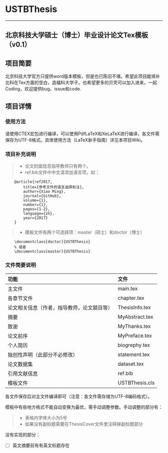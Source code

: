 # USTBThesis
------
## 北京科技大学硕士（博士）毕业设计论文Tex模板（v0.1）
## 项目简要
北京科技大学官方只提供word版本模板，但是也已陈旧不堪。希望此项目能填补北科在Tex方面的空白，造福科大学子。也希望更多的贝壳可以加入进来，一起Coding，欢迎提供bug、issue和code.
## 项目详情
### 使用方法
请使用CTEX宏包进行编译，可以使用PdfLaTeX和XeLaTeX进行编译，各文件需保存为UTF-8格式。具体使用方法（LaTeX新手指南）详见本项目Wiki。
### 项目补充说明
>* 论文封面信息指导教师只有两个。
>* ref.bib文件中中文请添加语言项，如：

```TeX
	@article{ref2017,
		title={参考文件的语言选择标注},
		author={Xiao Ming},
		journal={GitHub},
		volume={1},
		number={1},
		pages={1-2},
		language={zh},
		year={2017}
	}
```
>* 模板文件有两个可选择项：master（硕士）和doctor（博士）

```TeX
	\documentclass[doctor]{USTBThesis}
	% 或者
	\documentclass[master]{USTBThesis}
```

### 文件简要说明
|功能|文件|
|:----|:----|
|主文件|main.tex|
|各章节文件|chapter.tex|
|论文相关信息（作者，指导教师，论文题目等）|ThesisInfo.tex|
|摘要|MyAbstract.tex|
|致谢|MyThanks.tex|
|论文前序|MyPreface.tex|
|个人简历|biogrephy.tex|
|独创性声明（此部分不必修改）|statement.tex|
|论文数据集|dataset.tex|
|引用文献信息|ref.bib|
|模板文件|USTBThesis.cls|

各文件保存后对主文件编译即可（注意：各文件需存储为UTF-8编码格式）。

模板中有些地方格式不能自动变换为最优，需手动调整参数。手动调整的部分有：
> * 表格内字体大小为5号
> * 如果没有副标题需要在ThesisCover文件里注释掉副标题部分

没有实现的部分：
- [ ] 英文摘要前有有英文标题存在